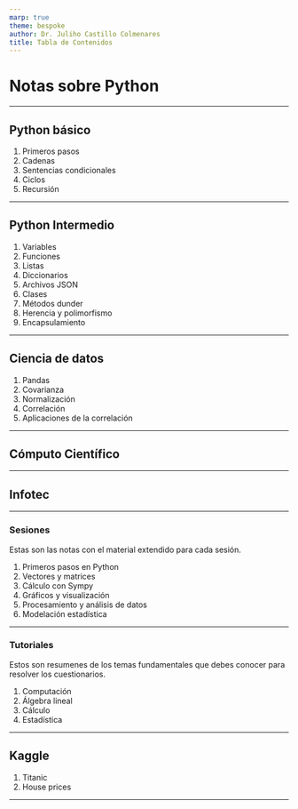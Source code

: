 ```yaml
---
marp: true 
theme: bespoke
author: Dr. Juliho Castillo Colmenares
title: Tabla de Contenidos
---
```


# Notas sobre Python

---

## Python básico

1.   Primeros pasos
2.   Cadenas
3.   Sentencias condicionales
4.   Ciclos
5.   Recursión

---

## Python Intermedio

1. Variables
4. Funciones
4. Listas
4. Diccionarios
4. Archivos JSON
4. Clases 
4. Métodos dunder
4. Herencia y polimorfismo
4. Encapsulamiento

---

## Ciencia de datos

1. Pandas
1. Covarianza
1. Normalización
1. Correlación 
1. Aplicaciones de la correlación

---

## Cómputo Científico


---

##  Infotec

---

### Sesiones

Estas son las notas con el material extendido para cada sesión. 

1. Primeros pasos en Python 
2. Vectores y matrices
3. Cálculo con Sympy
4. Gráficos y visualización
5. Procesamiento y análisis de datos 
6. Modelación estadística

---

### Tutoriales

Estos son resumenes de los temas fundamentales que debes conocer para resolver los cuestionarios.
1. Computación
2. Álgebra lineal
3. Cálculo
4. Estadística 

---

## Kaggle

1.   Titanic
2.   House prices

---